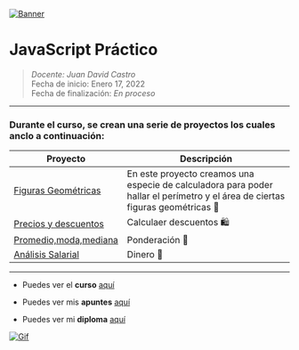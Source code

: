 [![Banner](https://developer.sabre.com/sites/default/files/2019-10/Picture4-1-1024x242_3.png "Banner")](https://developer.sabre.com/sites/default/files/2019-10/Picture4-1-1024x242_3.png "Banner")

# JavaScript Práctico

> *Docente:  Juan David Castro*
> <br>
> Fecha de inicio: Enero 17, 2022
> <br>
> Fecha de finalización: *En proceso*

------------
### Durante el curso, se crean una serie de proyectos los cuales anclo a continuación:
| Proyecto | Descripción | 
| -- | -- |
| [Figuras Geométricas](# "Figuras Geométricas") | En este proyecto creamos una especie de calculadora para poder hallar el perímetro y el área de ciertas figuras geométricas 📐 | 
| [Precios y descuentos](# "Precios y descuentos") | Calculaer descuentos 🛍️  | 
| [Promedio,moda,mediana](# "Promedio,moda,mediana") | Ponderación 🔢| 
| [Análisis Salarial](# "Análisis Salarial") | Dinero 🤑| 


------------

- Puedes ver el **curso** [aquí](https://platzi.com/clases/javascript-practico/ "aquí")

- Puedes ver mis **apuntes**  [aquí](https://steep-bridge-4be.notion.site/JavaScript-Pr-ctico-55addcc89eab400a8ddb18769ca6fdba "aquí") 

- Puedes ver mi **diploma** [aquí](# "aquí")

[![Gif](https://s-media-cache-ak0.pinimg.com/originals/ab/df/49/abdf49ed72d855680eb7af44f08b97ab.gif "Gif")](https://s-media-cache-ak0.pinimg.com/originals/ab/df/49/abdf49ed72d855680eb7af44f08b97ab.gif "Gif")